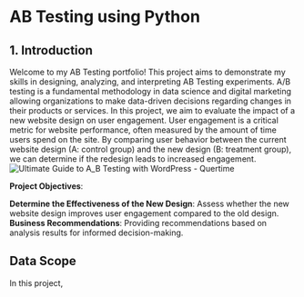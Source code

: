 # AB Testing using Python
## 1. Introduction
Welcome to my AB Testing portfolio! This project aims to demonstrate my skills in designing, analyzing, and interpreting AB Testing experiments.
A/B testing is a fundamental methodology in data science and digital marketing allowing organizations to make data-driven decisions regarding changes in their products or services. In this project, we aim to evaluate the impact of a new website design on user engagement. User engagement is a critical metric for website performance, often measured by the amount of time users spend on the site. By comparing user behavior between the current website design (A: control group) and the new design (B: treatment group), we can determine if the redesign leads to increased engagement.
![Ultimate Guide to A_B Testing with WordPress - Quertime](https://github.com/taufikhidyt/AB_Testing/assets/165252685/7e6c68ea-9659-43b5-b09b-20ea92327c9f)

**Project Objectives**:

**Determine the Effectiveness of the New Design**: Assess whether the new website design improves user engagement compared to the old design.
**Business Recommendations**: Providing recommendations based on analysis results for informed decision-making.

## Data Scope
In this project, 
